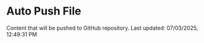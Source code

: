# Auto Push File

Content that will be pushed to GitHub repository.
Last updated: 07/03/2025, 12:49:31 PM